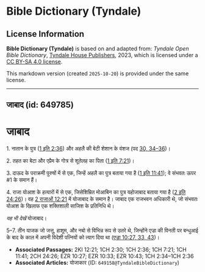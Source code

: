 # Bible Dictionary (Tyndale)

## License Information

**Bible Dictionary (Tyndale)** is based on and adapted from: _Tyndale Open Bible Dictionary_, [Tyndale House Publishers](https://tyndaleopenresources.com/), 2023, which is licensed under a [CC BY-SA 4.0 license](https://creativecommons.org/licenses/by-sa/4.0/legalcode.en).

This markdown version (created `2025-10-20`) is provided under the same license.



--------------------------------

## जाबाद (id: 649785)

जाबाद
=====

1\. नातान के पुत्र ([1 इति 2:36](https://ref.ly/1Chr2:36)) और अहलै की बेटी शेशान के वंशज (पद [30, 34–36](https://ref.ly/1Chr2:30,1Chr2:34-1Chr2:36))।

2\. तहत का बेटा और एप्रैम के गोत्र से शूतेलह का पिता ([1 इति 7:21](https://ref.ly/1Chr7:21))।

3\. दाऊद के पराक्रमी पुरुषों में से एक, जिन्हें अहलै का पुत्र बताया गया है ([1 इति 11:41](https://ref.ly/1Chr11:41)); वे संभवतः ऊपर \#1 के समान हैं।

4\. राजा योआश के हत्यारों में से एक, जिसेशिम्रित मोआबिन का पुत्र यहोजाबाद बताया गया है ([2 इति 24:26](https://ref.ly/2Chr24:26))। वह [2 राजाओं 12:21](https://ref.ly/2Kgs12:21) में योजाबाद के समान है। जाबाद एक राजभवन अधिकारी थे, जो संभवतः योआश के खिलाफ एक शक्तिशाली साजिश के प्रतिनिधि थे।

*यह भी देखें* योजाबाद।

5–7\. तीन याजक जो जत्तू, हाशूम, और नबो से विभिन्न रूप से उतरे थे, जिन्होंने एज्रा की विनती पर बन्धुआई के बाद के काल में अपनी विदेशी पत्नियों को त्याग दिया था ([एज्रा 10:27, 33, 43](https://ref.ly/Ezra10:27,Ezra10:33,Ezra10:43))।

* **Associated Passages:** 2KI 12:21; 1CH 2:30; 1CH 2:36; 1CH 7:21; 1CH 11:41; 2CH 24:26; EZR 10:27; EZR 10:33; EZR 10:43; 1CH 2:34–1CH 2:36
* **Associated Articles:** योजाकार (ID: `649158@TyndaleBibleDictionary`)

